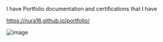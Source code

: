 I have Portfolio documentation and certifications that I have

https://nura16.github.io/portfolio/

![image](https://github.com/nuramilah16/Project/assets/66350851/c14bb78a-3556-41f0-99f0-35d300301059)
